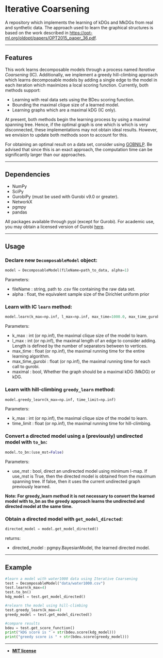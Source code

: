 # Iterative Coarsening

A repository which implements the learning of kDGs and MkDGs 
from real and synthetic data. The approach used to learn 
the graphical structures is based on the work 
described in https://opt-ml.org/oldopt/papers/OPT2015_paper_36.pdf.

---

## Features

This work learns decomposable models through a process named *Iterative Coarsening* (IC). Additionally, we implement a greedy hill-climbing approach which learns decomposable models by adding a single edge to the model in each iteration which maximizes a local scoring function. Currently, both methods support:

- Learning with real data sets using the BDeu scoring function.
- Bounding the maximal clique size of a learned model. 
- Learning graphs which are a maximal kDG (IC only).

At present, both methods begin the learning process by using a maximal spanning tree. Hence, if the optimal graph is one which is which is very disconnected, these implementations may not obtain ideal results. However, we envision to update both methods soon to account for this. 

For obtaining an optimal result on a data set, consider using [GOBNILP](https://bitbucket.org/jamescussens/pygobnilp/src/master/). Be advised that since this is an exact approach, the computation time can be significantly larger than our approaches. 

---

## Dependencies

- NumPy
- SciPy
- GurobiPy (must be used with Gurobi v9.0 or greater).
- NetworkX
- pgmpy
- pandas

All packages available through pypi (except for Gurobi). For academic use, you may obtain a licensed version of Gurobi [here](https://www.gurobi.com/academia/academic-program-and-licenses/). 


---

## Usage

### Declare new `DecomposableModel` object:

```python
model = DecomposableModel(fileName=path_to_data, alpha=1)
```
Parameters:
* fileName : string,
    path to .csv file containing the raw data set.
* alpha : float, the equivalent sample size of the Dirichlet uniform prior

### Learn with IC `learn` method:
```python
model.learn(k_max=np.inf, l_max=np.inf, max_time=1000.0, max_time_gurobi=500.0, maximal=False)
```
Parameters:
* k_max : int (or np.inf),
    the maximal clique size of the model to learn.
* l_max : int (or np.inf), the maximal length of an edge to consider adding. Length is defined by the number of separators               between to vertices.
* max_time : float (or np.inf), the maximal running time for the entire learning algorithm.
* max_time_gurobi : float (or np.inf), the maximal running time for each call to gurobi.
* maximal : bool, Whether the graph should be a maximal kDG (MkDG) or kDG.

### Learn with hill-climbing `greedy_learn` method:
```python
model.greedy_learn(k_max=np.inf, time_limit=np.inf)
```

Parameters:
* k_max : int (or np.inf), the maximal clique size of the model to learn.
* time_limit : float (or np.inf), the maximal running time for hill-climbing. 


### Convert a directed model using a (previously) undirected model with `to_bn`:

```python
model.to_bn:(use_mst=False)
```

Parameters:
* use_mst : bool, direct an undirected model using minimum I-map. If use_mst is True, then the directed model is obtained from the maximum spanning tree. If false, then it uses the current undirected graph previously learned.

**Note: For greedy_learn method it is not necessary to convert the learned model with to_bn as the greedy approach learns the undirected and directed model at the same time.**

### Obtain a directed model with  `get_model_directed`:

```python
directed_model = model.get_model_directed()
```

returns:
* directed_model : pgmpy.BayesianModel, the learned directed model.
---

## Example 

```python
#learn a model with water1000 data using Iterative Coarsening
test = DecomposableModel("data/water1000.csv")
test.learn(k_max=4)
test.to_bn()
kdg_model = test.get_model_directed()

#relearn the model using hill-climbing
test.greedy_learn(k_max=4)
greedy_model = test.get_model_directed()

#compare results
bdeu = test.get_score_function()
print("kDG score is " + str(bdeu.score(kdg_model)))
print("greedy score is " + str(bdeu.score(greedy_model)))
```

---



- **[MIT license](http://opensource.org/licenses/mit-license.php)**
